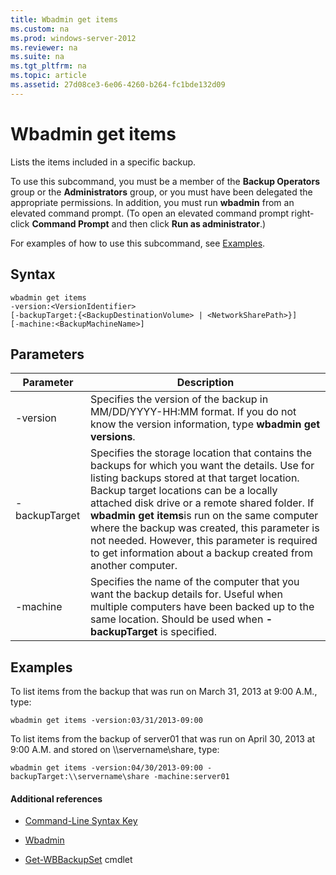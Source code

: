 ```yaml
---
title: Wbadmin get items
ms.custom: na
ms.prod: windows-server-2012
ms.reviewer: na
ms.suite: na
ms.tgt_pltfrm: na
ms.topic: article
ms.assetid: 27d08ce3-6e06-4260-b264-fc1bde132d09
---
```

# Wbadmin get items
Lists the items included in a specific backup.

To use this subcommand, you must be a member of the **Backup Operators** group or the **Administrators** group, or you must have been delegated the appropriate permissions. In addition, you must run **wbadmin** from an elevated command prompt. \(To open an elevated command prompt right\-click **Command Prompt** and then click **Run as administrator**.\)

For examples of how to use this subcommand, see [Examples](#BKMK_examples).

## Syntax

```
wbadmin get items
-version:<VersionIdentifier>
[-backupTarget:{<BackupDestinationVolume> | <NetworkSharePath>}]
[-machine:<BackupMachineName>]
```

## Parameters

|Parameter|Description|
|-------------|---------------|
|\-version|Specifies the version of the backup in MM\/DD\/YYYY\-HH:MM format. If you do not know the version information, type **wbadmin get versions**.|
|\-backupTarget|Specifies the storage location that contains the backups for which you want the details. Use for listing backups stored at that target location. Backup target locations can be a locally attached disk drive or a remote shared folder. If **wbadmin get items**is run on the same computer where the backup was created, this parameter is not needed. However, this parameter is required to get information about a backup created from another computer.|
|\-machine|Specifies the name of the computer that you want the backup details for. Useful when multiple computers have been backed up to the same location. Should be used when **\-backupTarget** is specified.|

## <a name="BKMK_examples"></a>Examples
To list items from the backup that was run on March 31, 2013 at 9:00 A.M., type:

```
wbadmin get items -version:03/31/2013-09:00
```

To list items from the backup of server01 that was run on April 30, 2013 at 9:00 A.M. and stored on \\\\servername\\share, type:

```
wbadmin get items -version:04/30/2013-09:00 -backupTarget:\\servername\share -machine:server01
```

#### Additional references

-   [Command-Line Syntax Key](../Command-Line-Syntax-Key.md)

-   [Wbadmin](Wbadmin.md)

-   [Get\-WBBackupSet](http://technet.microsoft.com/library/jj902473.aspx) cmdlet


